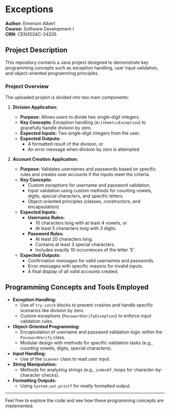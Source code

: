 # Exceptions

**Author:** Emerson Albert  
**Course:** Software Development I  
**CRN:** CEN3024C-24205  

## Project Description  

This repository contains a Java project designed to demonstrate key programming concepts such as exception handling, user input validation, and object-oriented programming principles.  

### Project Overview  
The uploaded project is divided into two main components:  

1. **Division Application:**  
   - **Purpose:** Allows users to divide two single-digit integers.  
   - **Key Concepts:** Exception handling (`ArithmeticException`) to gracefully handle division by zero.  
   - **Expected Inputs:** Two single-digit integers from the user.  
   - **Expected Outputs:**  
     - A formatted result of the division, or  
     - An error message when division by zero is attempted.  

2. **Account Creation Application:**  
   - **Purpose:** Validates usernames and passwords based on specific rules and creates user accounts if the inputs meet the criteria.  
   - **Key Concepts:**  
     - Custom exceptions for username and password validation.  
     - Input validation using custom methods for counting vowels, digits, special characters, and specific letters.  
     - Object-oriented principles (classes, constructors, and encapsulation).  
   - **Expected Inputs:**  
     - **Username Rules:**  
       - 10 characters long with at least 4 vowels, or  
       - At least 5 characters long with 3 digits.  
     - **Password Rules:**  
       - At least 20 characters long.  
       - Contains at least 3 special characters.  
       - Includes exactly 10 occurrences of the letter 'E'.  
   - **Expected Outputs:**  
     - Confirmation messages for valid usernames and passwords.  
     - Error messages with specific reasons for invalid inputs.  
     - A final display of all valid accounts created.  

## Programming Concepts and Tools Employed  
- **Exception Handling:**  
  - Use of `try-catch` blocks to prevent crashes and handle specific scenarios like division by zero.  
  - Custom exceptions (`PasswordVerifyException`) to enforce input validation rules.  
- **Object-Oriented Programming:**  
  - Encapsulation of username and password validation logic within the `PasswordVerify` class.  
  - Modular design with methods for specific validation tasks (e.g., counting vowels, digits, special characters).  
- **Input Handling:**  
  - Use of the `Scanner` class to read user input.  
- **String Manipulation:**  
  - Methods for analyzing strings (e.g., `indexOf`, loops for character-by-character checks).  
- **Formatting Outputs:**  
  - Using `System.out.printf` for neatly formatted output.  

---

Feel free to explore the code and see how these programming concepts are implemented.
